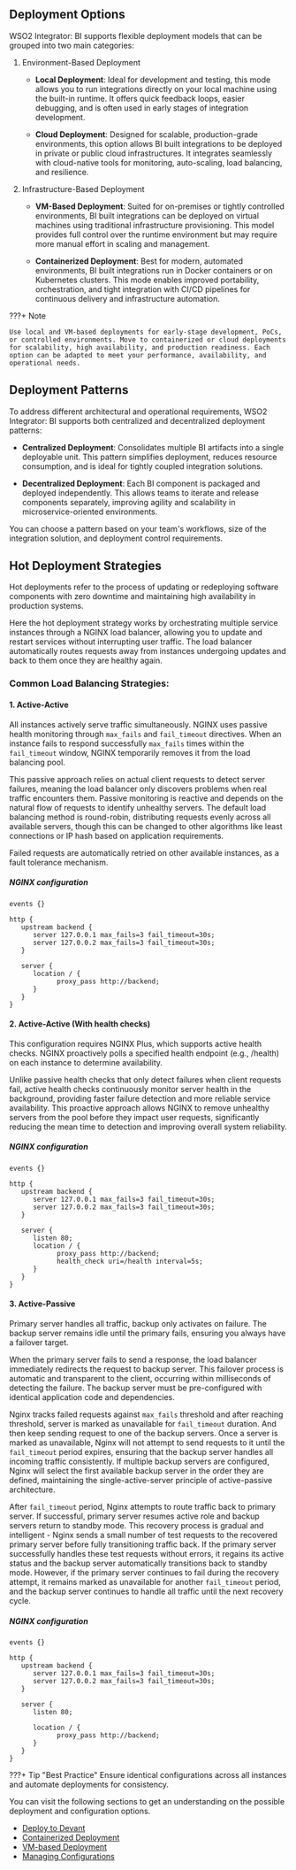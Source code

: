 ## Deployment Options

WSO2 Integrator: BI supports flexible deployment models that can be grouped into two main categories:

1. Environment-Based Deployment

    - <b>Local Deployment</b>: 
    Ideal for development and testing, this mode allows you to run integrations directly on your local machine using the built-in runtime. It offers quick feedback loops, easier debugging, and is often used in early stages of integration development.

    - <b>Cloud Deployment</b>: 
    Designed for scalable, production-grade environments, this option allows BI built integrations to be deployed in private or public cloud infrastructures. It integrates seamlessly with cloud-native tools for monitoring, auto-scaling, load balancing, and resilience.

2. Infrastructure-Based Deployment

    - <b>VM-Based Deployment</b>: 
    Suited for on-premises or tightly controlled environments, BI built integrations can be deployed on virtual machines using traditional infrastructure provisioning. This model provides full control over the runtime environment but may require more manual effort in scaling and management.

    - <b>Containerized Deployment</b>: 
    Best for modern, automated environments, BI built integrations run in Docker containers or on Kubernetes clusters. This mode enables improved portability, orchestration, and tight integration with CI/CD pipelines for continuous delivery and infrastructure automation.

???+ Note

    Use local and VM-based deployments for early-stage development, PoCs, or controlled environments. Move to containerized or cloud deployments for scalability, high availability, and production readiness. Each option can be adapted to meet your performance, availability, and operational needs.

## Deployment Patterns

To address different architectural and operational requirements, WSO2 Integrator: BI supports both centralized and decentralized deployment patterns:

* <b>Centralized Deployment</b>: Consolidates multiple BI artifacts into a single deployable unit. This pattern simplifies deployment, reduces resource consumption, and is ideal for tightly coupled integration solutions.

* <b>Decentralized Deployment</b>: Each BI component is packaged and deployed independently. This allows teams to iterate and release components separately, improving agility and scalability in microservice-oriented environments.

You can choose a pattern based on your team's workflows, size of the integration solution, and deployment control requirements.

## Hot Deployment Strategies

Hot deployments refer to the process of updating or redeploying software components with zero downtime and maintaining high availability in production systems.

Here the hot deployment strategy works by orchestrating multiple service instances through a NGINX load balancer, allowing you to update and restart services without interrupting user traffic. The load balancer automatically routes requests away from instances undergoing updates and back to them once they are healthy again.

### Common Load Balancing Strategies:

#### **1. Active-Active**

All instances actively serve traffic simultaneously. NGINX uses passive health monitoring through `max_fails` and `fail_timeout` directives. When an instance fails to respond successfully `max_fails` times within the `fail_timeout` window, NGINX temporarily removes it from the load balancing pool.

This passive approach relies on actual client requests to detect server failures, meaning the load balancer only discovers problems when real traffic encounters them. Passive monitoring is reactive and depends on the natural flow of requests to identify unhealthy servers. The default load balancing method is round-robin, distributing requests evenly across all available servers, though this can be changed to other algorithms like least connections or IP hash based on application requirements.

Failed requests are automatically retried on other available instances, as a fault tolerance mechanism.

##### NGINX configuration

```nginx
events {}

http {
   upstream backend {
      server 127.0.0.1 max_fails=3 fail_timeout=30s;
      server 127.0.0.2 max_fails=3 fail_timeout=30s;
   }

   server {
      location / {
            proxy_pass http://backend;
      }
   }
}
```

#### **2. Active-Active (With health checks)**

This configuration requires NGINX Plus, which supports active health checks. NGINX proactively polls a specified health endpoint (e.g., /health) on each instance to determine availability.

Unlike passive health checks that only detect failures when client requests fail, active health checks continuously monitor server health in the background, providing faster failure detection and more reliable service availability. This proactive approach allows NGINX to remove unhealthy servers from the pool before they impact user requests, significantly reducing the mean time to detection and improving overall system reliability.

##### NGINX configuration

```nginx
events {}

http {
   upstream backend {
      server 127.0.0.1 max_fails=3 fail_timeout=30s;
      server 127.0.0.2 max_fails=3 fail_timeout=30s;
   }

   server {
      listen 80;
      location / {
            proxy_pass http://backend;
            health_check uri=/health interval=5s;
      }
   }
}
```

#### **3. Active-Passive**

Primary server handles all traffic, backup only activates on failure. The backup server remains idle until the primary fails, ensuring you always have a failover target.

When the primary server fails to send a response, the load balancer immediately redirects the request to backup server. This failover process is automatic and transparent to the client, occurring within milliseconds of detecting the failure. The backup server must be pre-configured with identical application code and dependencies.

Nginx tracks failed requests against `max_fails` threshold and after reaching threshold, server is marked as unavailable for `fail_timeout` duration. And then keep sending request to one of the backup servers. Once a server is marked as unavailable, Nginx will not attempt to send requests to it until the `fail_timeout` period expires, ensuring that the backup server handles all incoming traffic consistently. If multiple backup servers are configured, Nginx will select the first available backup server in the order they are defined, maintaining the single-active-server principle of active-passive architecture.

After `fail_timeout` period, Nginx attempts to route traffic back to primary server. If successful, primary server resumes active role and backup servers return to standby mode. This recovery process is gradual and intelligent - Nginx sends a small number of test requests to the recovered primary server before fully transitioning traffic back. If the primary server successfully handles these test requests without errors, it regains its active status and the backup server automatically transitions back to standby mode. However, if the primary server continues to fail during the recovery attempt, it remains marked as unavailable for another `fail_timeout` period, and the backup server continues to handle all traffic until the next recovery cycle.

##### NGINX configuration

```nginx
events {}

http {
   upstream backend {
      server 127.0.0.1 max_fails=3 fail_timeout=30s;
      server 127.0.0.2 max_fails=3 fail_timeout=30s;
   }

   server {
      listen 80;

      location / {
            proxy_pass http://backend;
      }
   }
}
```

???+ Tip "Best Practice"
    Ensure identical configurations across all instances and automate deployments for consistency.

You can visit the following sections to get an understanding on the possible deployment and configuration options.

* [Deploy to Devant](/deploy/deploy-to-devant)
* [Containerized Deployment](/deploy/containerized-deployment/overview)
* [VM-based Deployment](/deploy/vm-based-deployment/overview)
* [Managing Configurations](/deploy/managing-configurations)
